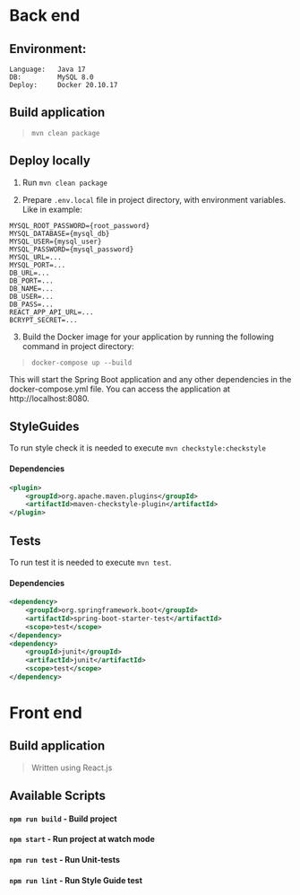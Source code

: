 # Back end

## Environment:

```
Language:   Java 17
DB:         MySQL 8.0
Deploy:     Docker 20.10.17 
```

## Build application

> `mvn clean package`

## Deploy locally

1. Run `mvn clean package`

2. Prepare `.env.local` file in project directory, with environment variables. Like in example:
```text
MYSQL_ROOT_PASSWORD={root_password}
MYSQL_DATABASE={mysql_db}
MYSQL_USER={mysql_user}
MYSQL_PASSWORD={mysql_password}
MYSQL_URL=...
MYSQL_PORT=...
DB_URL=...
DB_PORT=...
DB_NAME=...
DB_USER=...
DB_PASS=...
REACT_APP_API_URL=...
BCRYPT_SECRET=...
```

3. Build the Docker image for your application by running the following command in project directory:
> `docker-compose up --build`

This will start the Spring Boot application and any other dependencies in the docker-compose.yml file. You can access the application at http://localhost:8080.

## StyleGuides

To run style check it is needed to execute `mvn checkstyle:checkstyle`
#### Dependencies

```xml
<plugin>
    <groupId>org.apache.maven.plugins</groupId>
    <artifactId>maven-checkstyle-plugin</artifactId>
</plugin>
```

## Tests

To run test it is needed to execute `mvn test`.  

#### Dependencies

```xml
<dependency>
    <groupId>org.springframework.boot</groupId>
    <artifactId>spring-boot-starter-test</artifactId>
    <scope>test</scope>
</dependency>
<dependency>
    <groupId>junit</groupId>
    <artifactId>junit</artifactId>
    <scope>test</scope>
</dependency>
```

# Front end


## Build application

> Written using React.js

## Available Scripts
#### `npm run build` - Build project
#### `npm start` - Run project at watch mode
#### `npm run test` - Run Unit-tests
#### `npm run lint` - Run Style Guide test

